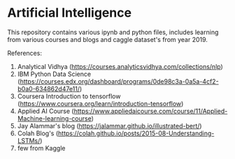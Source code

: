 # Artificial Intelligence

This repository contains various ipynb and python files, includes learning from various courses and blogs and caggle dataset's from year 2019.

References:

1. Analytical Vidhya (https://courses.analyticsvidhya.com/collections/nlp)
2. IBM Python Data Science (https://courses.edx.org/dashboard/programs/0de98c3a-0a5a-4cf2-b0a0-634862d47e11/)
3. Coursera Introduction to tensorflow (https://www.coursera.org/learn/introduction-tensorflow)
4. Applied AI Course (https://www.appliedaicourse.com/course/11/Applied-Machine-learning-course)
5. Jay Alammar's blog (https://jalammar.github.io/illustrated-bert/)
6. Colah Blog's (https://colah.github.io/posts/2015-08-Understanding-LSTMs/)
7. few from Kaggle
